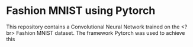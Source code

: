 # Fashion MNIST using Pytorch
This repository contains a Convolutional Neural Network trained on the <?br>
Fashion MNIST dataset. The framework Pytorch was used to achieve this
